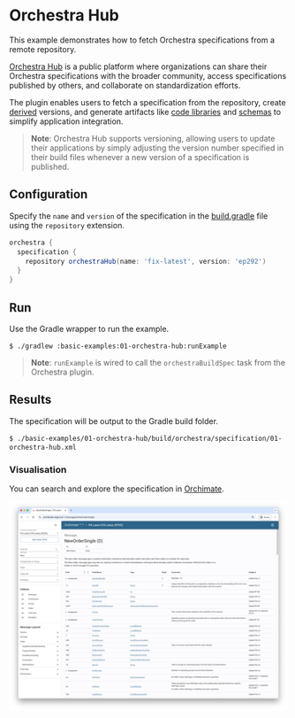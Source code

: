 # Orchestra Hub

This example demonstrates how to fetch Orchestra specifications from a remote repository.

[Orchestra Hub](https://orchestrahub.org) is a public platform where organizations can share their Orchestra specifications with the broader community, access specifications published by others, and collaborate on standardization efforts.

The plugin enables users to fetch a specification from the repository, create [derived](../03-derived) versions, and generate artifacts like [code libraries](../07-java) and [schemas](../05-avro-schema) to simplify application integration. 

> **Note**: Orchestra Hub supports versioning, allowing users to update their applications by simply adjusting the version number specified in their build files whenever a new version of a specification is published. 

## Configuration

Specify the `name` and `version` of the specification in the [build.gradle](./build.gradle) file using the `repository` extension.

```groovy
orchestra {
  specification {
    repository orchestraHub(name: 'fix-latest', version: 'ep292')
  }
}
```

## Run

Use the Gradle wrapper to run the example.

```shell
$ ./gradlew :basic-examples:01-orchestra-hub:runExample
```

> **Note**: `runExample` is wired to call the `orchestraBuildSpec` task from the Orchestra plugin.

## Results

The specification will be output to the Gradle build folder.

```shell
$ ./basic-examples/01-orchestra-hub/build/orchestra/specification/01-orchestra-hub.xml
```

### Visualisation

You can search and explore the specification in [Orchimate](https://orchimate.org/).

![](docs/images/orchimate.png)
